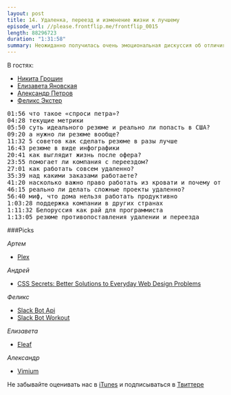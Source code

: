 ```yaml
---
layout: post
title: 14. Удаленка, переезд и изменение жизни к лучшему
episode_url: //please.frontflip.me/frontflip_0015
length: 88296723
duration: "1:31:58"
summary: Неожиданно получилась очень эмоциональная дискуссия об отличиях офисной работы от удаленной, а также о нюансах переезда в другую страну.
---
```


В гостях:

* [Никита Грошин](https://twitter.com/marazmo)
* [Елизавета Яновская](https://twitter.com/lise_yy)
* [Александр Петров](https://twitter.com/dzhiriki)
* [Феликс Экстер](https://twitter.com/felix_exter)

<pre>
01:56 что такое «спроси петра»?
04:28 текущие метрики
05:50 суть идеального резюме и реально ли попасть в США?
09:20 а нужно ли резюме вообще?
11:32 5 советов как сделать резюме в разы лучше
16:43 резюме в виде инфографики
20:41 как выглядит жизнь после офера?
23:55 помогает ли компания с переездом?
27:01 как работать совсем удаленно?
35:39 над какими заказами работаете?
41:20 насколько важно право работать из кровати и почему от слова «meeting» становится больно
46:15 реально ли делать сложные проекты удаленно?
56:40 миф, что дома нельзя работать продуктивно
1:03:28 поддержка компании в других странах
1:11:32 Белоруссия как рай для программиста
1:13:05 резюме противопоставления удалении и переезда
</pre>


###Picks

*Артем*

- [Plex](https://plex.tv/)

*Андрей*

- [CSS Secrets: Better Solutions to Everyday Web Design Problems](http://www.amazon.com/CSS-Secrets-Solutions-Everyday-Problems/dp/1449372635)

*Феликс*

- [Slack Bot Api](https://github.com/mishk0/slack-bot-api)
- [Slack Bot Workout](https://github.com/brandonshin/slackbot-workout)

*Елизавета*

- [Eleaf](http://www.eleafworld.com/product/detail.php/mini-ijust-kit.html)

*Александр*

- [Vimium](https://chrome.google.com/webstore/detail/vimium/dbepggeogbaibhgnhhndojpepiihcmeb)

Не забывайте оценивать нас в [iTunes](https://itunes.apple.com/ru/podcast/frontflip/id884716456) и подписываться в [Твиттере](https://twitter.com/frontflip_js)
